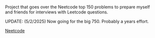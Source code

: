 Project that goes over the Neetcode top 150 problems to prepare myself and friends for interviews with Leetcode questions.

UPDATE: (5/2/2025) Now going for the big 750. Probably a years effort.

[Neetcode](https://neetcode.io/)
